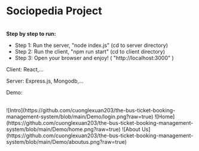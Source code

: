<h1>Sociopedia Project</h1>
<br />
<b>Step by step to run:</b>
<ul>
    <li>
        Step 1: Run the server, "node index.js" (cd to server directory)
    </li>
    <li>
        Step 2: Run the client, "npm run start" (cd to client directory)
    </li>
    <li>
        Step 3: Open your browser and enjoy! ( "http://localhost:3000" )
    </li>
</ul>
<p>Client: React,...</p>
<p>Server: Express.js, Mongodb,...</p>
<p>Demo:</p>
<br/>
![Intro](https://github.com/cuonglexuan203/the-bus-ticket-booking-management-system/blob/main/Demo/login.png?raw=true)
![Home](https://github.com/cuonglexuan203/the-bus-ticket-booking-management-system/blob/main/Demo/home.png?raw=true)
![About Us](https://github.com/cuonglexuan203/the-bus-ticket-booking-management-system/blob/main/Demo/aboutus.png?raw=true)


